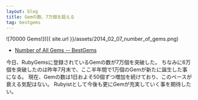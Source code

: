 ```yaml
---
layout: blog
title: Gemの数、7万個を超える
tag: bestgems
---
```




![70000 Gems!]({{ site.url }}/assets/2014_02_07_number_of_gems.png)

- [Number of All Gems -- BestGems](http://bestgems.org/stat/gems)

今日、RubyGemsに登録されているGemの数が7万個を突破した。
ちなみに6万個を突破したのは昨年7月末で、ここ半年間で1万個のGemが新たに誕生した事になる。
現在、Gemの数は1日およそ50個ずつ増加を続けており、このペースが衰える気配はない。
Rubyistとして今後も更にGemが充実していく事を期待したい。
